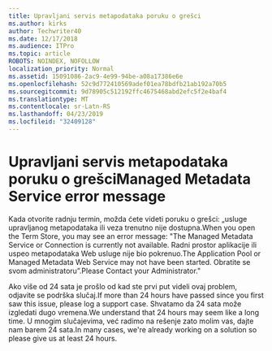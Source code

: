 ```yaml
---
title: Upravljani servis metapodataka poruku o grešci
ms.author: kirks
author: Techwriter40
ms.date: 12/17/2018
ms.audience: ITPro
ms.topic: article
ROBOTS: NOINDEX, NOFOLLOW
localization_priority: Normal
ms.assetid: 15091086-2ac9-4e99-94be-a08a17386e6e
ms.openlocfilehash: 52c9d772410569adef01ea78bdfb21ab192a70b5
ms.sourcegitcommit: 9d78905c512192ffc4675468abd2efc5f2e4baf4
ms.translationtype: MT
ms.contentlocale: sr-Latn-RS
ms.lasthandoff: 04/23/2019
ms.locfileid: "32409128"
---
```

# <a name="managed-metadata-service-error-message"></a><span data-ttu-id="209ff-102">Upravljani servis metapodataka poruku o grešci</span><span class="sxs-lookup"><span data-stu-id="209ff-102">Managed Metadata Service error message</span></span>

<span data-ttu-id="209ff-103">Kada otvorite radnju termin, možda ćete videti poruku o grešci: „usluge upravljanog metapodataka ili veza trenutno nije dostupna.</span><span class="sxs-lookup"><span data-stu-id="209ff-103">When you open the Term Store, you may see an error message: "The Managed Metadata Service or Connection is currently not available.</span></span> <span data-ttu-id="209ff-104">Radni prostor aplikacije ili uspeo metapodataka Web usluge nije bio pokrenuo.</span><span class="sxs-lookup"><span data-stu-id="209ff-104">The Application Pool or Managed Metadata Web Service may not have been started.</span></span> <span data-ttu-id="209ff-105">Obratite se svom administratoru”.</span><span class="sxs-lookup"><span data-stu-id="209ff-105">Please Contact your Administrator."</span></span>
  
<span data-ttu-id="209ff-106">Ako više od 24 sata je prošlo od kad ste prvi put videli ovaj problem, odjavite se podrška slučaj.</span><span class="sxs-lookup"><span data-stu-id="209ff-106">If more than 24 hours have passed since you first saw this issue, please log a support case.</span></span> <span data-ttu-id="209ff-107">Shvatamo da 24 sata može izgledati dugo vremena.</span><span class="sxs-lookup"><span data-stu-id="209ff-107">We understand that 24 hours may seem like a long time.</span></span> <span data-ttu-id="209ff-108">U mnogim slučajevima, već radimo na rešenje zato molim vas, dajte nam barem 24 sata.</span><span class="sxs-lookup"><span data-stu-id="209ff-108">In many cases, we're already working on a solution so please give us at least 24 hours.</span></span>
  

